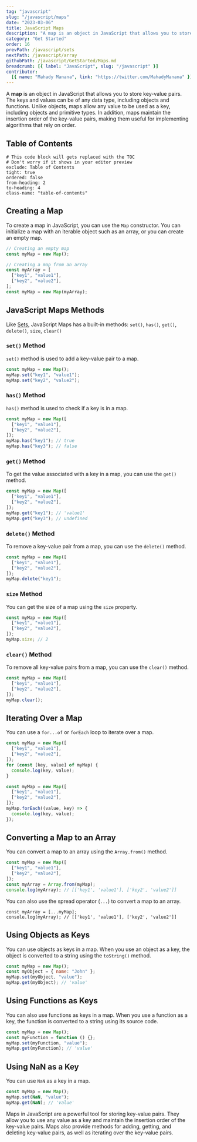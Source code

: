 ```yaml
---
tag: "javascript"
slug: "/javascript/maps"
date: "2023-03-06"
title: JavaScript Maps
description: "A map is an object in JavaScript that allows you to store key-value pairs. The keys and values can be of any data type, including objects and functions."
category: "Get Started"
order: 16
prevPath: /javascript/sets
nextPath: /javascript/array
githubPath: /javascript/GetStarted/Maps.md
breadcrumb: [{ label: "JavaScript", slug: "/javascript" }]
contributor:
  [{ name: "Mahady Manana", link: "https://twitter.com/MahadyManana" }]
---
```


A **map** is an object in JavaScript that allows you to store key-value pairs. The keys and values can be of any data type, including objects and functions. Unlike objects, maps allow any value to be used as a key, including objects and primitive types. In addition, maps maintain the insertion order of the key-value pairs, making them useful for implementing algorithms that rely on order.

## Table of Contents

```toc
# This code block will gets replaced with the TOC
# Don't worry if it shows in your editor preview
exclude: Table of Contents
tight: true
ordered: false
from-heading: 2
to-heading: 4
class-name: "table-of-contents"
```

## Creating a Map

To create a map in JavaScript, you can use the `Map` constructor. You can initialize a map with an iterable object such as an array, or you can create an empty map.

```js
// Creating an empty map
const myMap = new Map();

// Creating a map from an array
const myArray = [
  ["key1", "value1"],
  ["key2", "value2"],
];
const myMap = new Map(myArray);
```

## JavaScript Maps Methods

Like [Sets](/javascript/sets), JavaScript Maps has a built-in methods: `set()`, `has()`, `get()`, `delete()`, `size`, `clear()`

### `set()` Method

`set()` method is used to add a key-value pair to a map.

```js
const myMap = new Map();
myMap.set("key1", "value1");
myMap.set("key2", "value2");
```

### `has()` Method

`has()` method is used to check if a key is in a map.

```js
const myMap = new Map([
  ["key1", "value1"],
  ["key2", "value2"],
]);
myMap.has("key1"); // true
myMap.has("key3"); // false
```

### `get()` Method

To get the value associated with a key in a map, you can use the `get()` method.

```js
const myMap = new Map([
  ["key1", "value1"],
  ["key2", "value2"],
]);
myMap.get("key1"); // 'value1'
myMap.get("key3"); // undefined
```

### `delete()` Method

To remove a key-value pair from a map, you can use the `delete()` method.

```js
const myMap = new Map([
  ["key1", "value1"],
  ["key2", "value2"],
]);
myMap.delete("key1");
```

### `size` Method

You can get the size of a map using the `size` property.

```js
const myMap = new Map([
  ["key1", "value1"],
  ["key2", "value2"],
]);
myMap.size; // 2
```

### `clear()` Method

To remove all key-value pairs from a map, you can use the `clear()` method.

```js
const myMap = new Map([
  ["key1", "value1"],
  ["key2", "value2"],
]);
myMap.clear();
```

## Iterating Over a Map

You can use a `for...of` or `forEach` loop to iterate over a map.

```js
const myMap = new Map([
  ["key1", "value1"],
  ["key2", "value2"],
]);
for (const [key, value] of myMap) {
  console.log(key, value);
}
```

```js
const myMap = new Map([
  ["key1", "value1"],
  ["key2", "value2"],
]);
myMap.forEach((value, key) => {
  console.log(key, value);
});
```

## Converting a Map to an Array

You can convert a map to an array using the `Array.from()` method.

```js
const myMap = new Map([
  ["key1", "value1"],
  ["key2", "value2"],
]);
const myArray = Array.from(myMap);
console.log(myArray); // [['key1', 'value1'], ['key2', 'value2']]
```

You can also use the spread operator (`...`) to convert a map to an array.

```const myMap = new Map([['key1', 'value1'], ['key2', 'value2']]);
const myArray = [...myMap];
console.log(myArray); // [['key1', 'value1'], ['key2', 'value2']]
```

## Using Objects as Keys

You can use objects as keys in a map. When you use an object as a key, the object is converted to a string using the `toString()` method.

```js
const myMap = new Map();
const myObject = { name: "John" };
myMap.set(myObject, "value");
myMap.get(myObject); // 'value'
```

## Using Functions as Keys

You can also use functions as keys in a map. When you use a function as a key, the function is converted to a string using its source code.

```javascript
const myMap = new Map();
const myFunction = function () {};
myMap.set(myFunction, "value");
myMap.get(myFunction); // 'value'
```

## Using NaN as a Key

You can use `NaN` as a key in a map.

```js
const myMap = new Map();
myMap.set(NaN, "value");
myMap.get(NaN); // 'value'
```

Maps in JavaScript are a powerful tool for storing key-value pairs. They allow you to use any value as a key and maintain the insertion order of the key-value pairs. Maps also provide methods for adding, getting, and deleting key-value pairs, as well as iterating over the key-value pairs.
